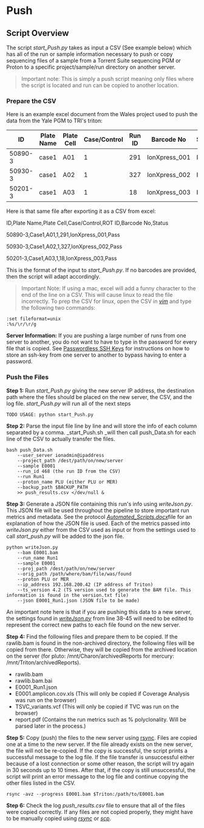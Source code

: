 Push
====

## Script Overview
The script *start_Push.py* takes as input a CSV (See example below) which has all of the run or sample information necessary to push or copy sequencing files of a sample from a Torrent Suite sequencing PGM or Proton to a specific project/sample/run directory on another server. 

> Important note: This is simply a push script meaning only files where the script is located and run can be copied to another location.   


### Prepare the CSV
Here is an example excel document from the Wales project used to push the data from the Yale PGM to TRI's triton:

| **ID** | **Plate Name** | **Plate Cell** | **Case/Control** | **Run ID** | **Barcode No** | **Status** |
| --- | --- | --- | --- | --- | --- | --- |
| 50890-3 | case1 | A01 | 1 | 291 | IonXpress_001 | Pass |
| 50930-3 | case1 | A02 | 1 | 327 | IonXpress_002 | Pass |
| 50201-3 | case1 | A03 | 1 | 18 | IonXpress_003 | Pass |

Here is that same file after exporting it as a CSV from excel:

ID,Plate Name,Plate Cell,Case/Control,ROT ID,Barcode No,Status

50890-3,Case1,A01,1,291,IonXpress_001,Pass

50930-3,Case1,A02,1,327,IonXpress_002,Pass

50201-3,Case1,A03,1,18,IonXpress_003,Pass

This is the format of the input to _start\_Push.py_. If no barcodes are provided, then the script will adapt accordingly.

> Important Note:  If using a mac, excel will add a funny character to the end of the line on a CSV. This will cause linux to read the file incorrectly. To prep the CSV for linux, open the CSV in [_vim_](file:///tmp/d20150412-3-m06vk1/Bioinformatics_Glossary.docx#Vim) and type the following two commands:

	:set fileformat=unix
	:%s/\r/\r/g

**Server Information:** If you are pushing a large number of runs from one server to another, you do not want to have to type in the password for every file that is copied. See [Passwordless SSH Keys](https://github.com/jlaw9/TRI_Dev/wiki/Passwordless-SSH-Keys) for instructions on how to store an ssh-key from one server to another to bypass having to enter a password.


### Push the Files
**Step 1:** Run _start\_Push.py_ giving the new server IP address, the destination path where the files should be placed on the new server, the CSV, and the log file. _start\_Push.py_ will run all of the next steps 

    TODO USAGE: python start_Push.py 

**Step 2:** Parse the input file line by line and will store the info of each column separated by a comma. _start\_Push.sh _will then call push_Data.sh for each line of the CSV to actually transfer the files.

	bash push_Data.sh
		--user_server ionadmin@ipaddress
		--project_path /dest/path/on/new/server
		--sample E0001
		--run_id 468 (the run ID from the CSV)
		--run Run1
		--proton_name PLU (either PLU or MER)
		--backup_path $BACKUP_PATH
		>> push_results.csv </dev/null &


**Step 3:** Generate a JSON file containing this run's info using _writeJson.py_. This JSON file will be used throughout the pipeline to store important run metrics and metadata. See the protocol [_Automated\_Scripts.docx_](file:///tmp/d20150412-3-m06vk1/Automated_Scripts.docx)file for an explanation of how the JSON file is used. Each of the metrics passed into _writeJson.py_ either from the CSV used as input or from the settings used to call _start\_push.py_ will be added to the json file.

	python writeJson.py
		--bam E0001.bam
		--run_name Run1
		--sample E0001
		--proj_path /dest/path/on/new/server
		--orig_path /path/where/bam/file/was/found
		--proton PLU or MER
		--ip_address 192.168.200.42 (IP address of Triton)
		--ts_version 4.2 (TS version used to generate the BAM file. This information is found in the version.txt file)
		--json E0001_Run1.json (JSON file to be made)


An important note here is that if you are pushing this data to a new server, the settings found in [_writeJson.py_](https://github.com/jlaw9/Scripts/blob/master/Push/writeJson.py) from line 38-45 will need to be edited to represent the correct new paths to each file found on the new server.

**Step 4:** Find the following files and prepare them to be copied. If the rawlib.bam is found in the non-archived directory, the following files will be copied from there. Otherwise, they will be copied from the archived location on the server (for pluto: /mnt/Charon/archivedReports for mercury: /mnt/Triton/archivedReports).

- rawlib.bam
- rawlib.bam.bai
- E0001\_Run1.json
- E0001.amplicon.cov.xls (This will only be copied if Coverage Analysis was run on the browser)
- TSVC\_variants.vcf (This will only be copied if TVC was run on the browser)
- report.pdf (Contains the run metrics such as % polyclonality. Will be parsed later in the process.)

**Step 5:** Copy (push) the files to the new server using [rsync](file:///tmp/d20150412-3-m06vk1/Bioinformatics_Glossary.docx#rsync). Files are copied one at a time to the new server. If the file already exists on the new server, the file will not be re-copied. If the copy is successful, the script prints a successful message to the log file. If the file transfer is unsuccessful either because of a lost connection or some other reason, the script will try again in 30 seconds up to 10 times. After that, if the copy is still unsuccessful, the script will print an error message to the log file and continue copying the other files listed in the CSV.

	rsync -avz --progress E0001.bam $Triton:/path/to/E0001.bam

**Step 6:** Check the log *push_results.csv* file to ensure that all of the files were copied correctly. If any files are not copied properly, they might have to be manually copied using [_rsync_](file:///tmp/d20150412-3-m06vk1/Bioinformatics_Glossary.docx#rsync) or [_scp_](file:///tmp/d20150412-3-m06vk1/Bioinformatics_Glossary.docx#scp).
